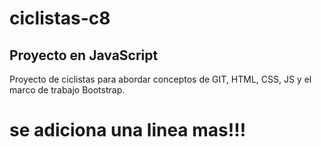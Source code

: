 # ciclistas-c8
## Proyecto en JavaScript
Proyecto de ciclistas para abordar conceptos de GIT, HTML, CSS, JS y el marco de trabajo Bootstrap.
# se adiciona una linea mas!!! 
